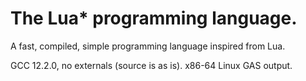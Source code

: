 # The Lua* programming language.
A fast, compiled, simple programming language inspired from Lua.


GCC 12.2.0, no externals (source is as is).
x86-64 Linux GAS output.